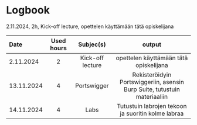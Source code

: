 

# Logbook

2.11.2024, 2h, Kick-off lecture, opettelen käyttämään tätä opiskelijana

| Date  | Used hours | Subjec(s)  | output |
| :---         |     :---:      |      :---:      |      :---:      | 
| 2.11.2024  | 2  | Kick-off lecture  | opettelen käyttämään tätä opiskelijana  |
| 13.11.2024  | 4  | Portswigger | Rekisteröidyin Portswiggeriin, asensin Burp Suite, tutustuin materiaaliin  |
| 14.11.2024  | 4  | Labs | Tutustuin labrojen tekoon ja suoritin kolme labraa  |


